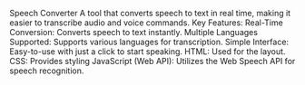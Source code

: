 Speech Converter
A tool that converts speech to text in real time, making it easier to transcribe audio and voice commands. 
Key Features:
Real-Time Conversion: Converts speech to text instantly.
Multiple Languages Supported: Supports various languages for transcription.
Simple Interface: Easy-to-use with just a click to start speaking. 
HTML: Used for the layout.
CSS: Provides styling 
JavaScript (Web API): Utilizes the Web Speech API for speech recognition.
